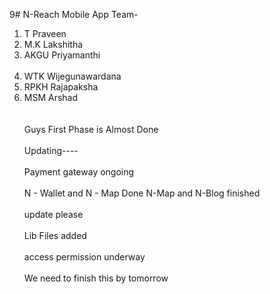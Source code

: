 9# N-Reach Mobile App
Team- <br>
1. T Praveen<br>
2. M.K Lakshitha<br>
3. AKGU Priyamanthi<br><br> 
4. WTK Wijegunawardana <br>
5. RPKH Rajapaksha
6. MSM Arshad<br><br>
<br>Guys First Phase is Almost Done</br>
<br> Updating---- </br>
<br>Payment gateway ongoing</br>
   <br>N - Wallet and N - Map Done
   N-Map and N-Blog finished<br>
<br> update please </br>
<br>Lib Files added </br>
<br> access permission underway</br>
<br>We need to finish this by tomorrow</br>
<notifications><br>
</br>
